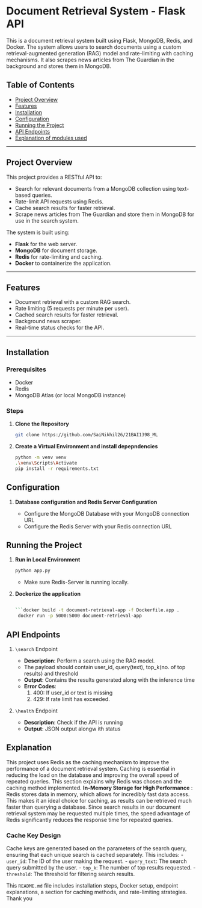 # Document Retrieval System - Flask API

This is a document retrieval system built using Flask, MongoDB, Redis, and Docker. The system allows users to search documents using a custom retrieval-augmented generation (RAG) model and rate-limiting with caching mechanisms. It also scrapes news articles from The Guardian in the background and stores them in MongoDB.

## Table of Contents

- [Project Overview](#project-overview)
- [Features](#features)
- [Installation](#installation)
- [Configuration](#configuration)
- [Running the Project](#running-the-project)
- [API Endpoints](#api-endpoints)
- [Explanation of modules used](#explanation)

---

## Project Overview

This project provides a RESTful API to:

- Search for relevant documents from a MongoDB collection using text-based queries.
- Rate-limit API requests using Redis.
- Cache search results for faster retrieval.
- Scrape news articles from The Guardian and store them in MongoDB for use in the search system.

The system is built using:

- **Flask** for the web server.
- **MongoDB** for document storage.
- **Redis** for rate-limiting and caching.
- **Docker** to containerize the application.

---

## Features

- Document retrieval with a custom RAG search.
- Rate limiting (5 requests per minute per user).
- Cached search results for faster retrieval.
- Background news scraper.
- Real-time status checks for the API.

---

## Installation

### Prerequisites

- Docker
- Redis
- MongoDB Atlas (or local MongoDB instance)

### Steps

1. **Clone the Repository**

   ```bash
   git clone https://github.com/SaiNikhil26/21BAI1398_ML
   ```

2. **Create a Virtual Environment and install depepndencies**

   ```bash
   python -m venv venv
   .\venv\Scripts\Activate
   pip install -r requirements.txt
   ```

## Configuration

1. **Database configuration and Redis Server Configuration**

   - Configure the MongoDB Database with your MongoDB connection URL
   - Configure the Redis Server with your Redis connection URL

## Running the Project

1. **Run in Local Environment**

   ```bash
   python app.py
   ```

   - Make sure Redis-Server is running locally.

2. **Dockerize the application**

   ````bash

   ```docker build -t document-retrieval-app -f Dockerfile.app .
    docker run -p 5000:5000 document-retrieval-app
   ````

## API Endpoints

1. `\search` Endpoint
   - **Description**: Perform a search using the RAG model.
   - The payload should contain user_id, query(text), top_k(no. of top results) and threshold
   - **Output**: Contains the results generated along with the inference time
   - **Error Codes**:
     1. 400: If user_id or text is missing
     2. 429: If rate limit has exceeded.

2. `\health` Endpoint
   - **Description**: Check if the API is running
   - **Output**: JSON output alongw ith status

## Explanation
  This project uses Redis as the caching mechanism to improve the performance of a document retrieval system. Caching is essential in reducing the load on the database and improving the overall speed of repeated queries. This section explains why Redis was chosen and the caching method implemented.
  **In-Memory Storage for High Performance** : Redis stores data in memory, which allows for incredibly fast data access. This makes it an ideal choice for caching, as results can be retrieved much faster than querying a database. Since search results in our document retrieval system may be requested multiple times, the speed advantage of Redis significantly reduces the response time for repeated queries.
  ### Cache Key Design
  Cache keys are generated based on the parameters of the search query, ensuring that each unique search is cached separately. This includes:
    - `user_id`: The ID of the user making the request.
    - `query_text`: The search query submitted by the user.
    - `top_k`: The number of top results requested.
    - `threshold`: The threshold for filtering search results.


This `README.md` file includes installation steps, Docker setup, endpoint explanations, a section for caching methods, and rate-limiting strategies.
Thank you


